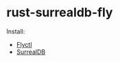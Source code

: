# rust-surrealdb-fly

Install:
- [Flyctl](https://fly.io/docs/hands-on/install-flyctl)
- [SurrealDB](https://surrealdb.com/install)
